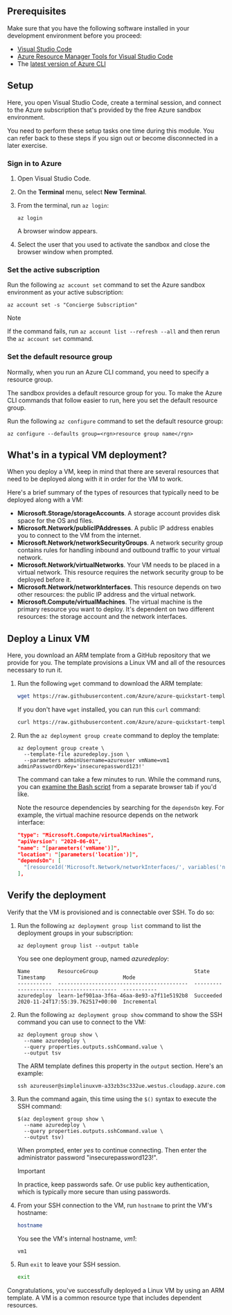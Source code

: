 ## Prerequisites

Make sure that you have the following software installed in your development environment before you proceed:

- [Visual Studio Code](https://code.visualstudio.com?azure-portal=true)
- [Azure Resource Manager Tools for Visual Studio Code](https://marketplace.visualstudio.com/items?itemName=msazurermtools.azurerm-vscode-tools?azure-portal=true)
- The [latest version of Azure CLI](https://docs.microsoft.com/cli/azure/install-azure-cli?view=azure-cli-latest&azure-portal=true)

## Setup

Here, you open Visual Studio Code, create a terminal session, and connect to the Azure subscription that's provided by the free Azure sandbox environment.

You need to perform these setup tasks one time during this module. You can refer back to these steps if you sign out or become disconnected in a later exercise.

### Sign in to Azure

1. Open Visual Studio Code.
1. On the **Terminal** menu, select **New Terminal**.
1. From the terminal, run `az login`:

    ```azurecli
    az login
    ```

    A browser window appears.

1. Select the user that you used to activate the sandbox and close the browser window when prompted.

### Set the active subscription

Run the following `az account set` command to set the Azure sandbox environment as your active subscription:

```azurecli
az account set -s "Concierge Subscription"
```

> [!NOTE]
> If the command fails, run `az account list --refresh --all` and then rerun the `az account set` command.

### Set the default resource group

Normally, when you run an Azure CLI command, you need to specify a resource group.

The sandbox provides a default resource group for you. To make the Azure CLI commands that follow easier to run, here you set the default resource group.

Run the following `az configure` command to set the default resource group:

```azurecli
az configure --defaults group=<rgn>resource group name</rgn>
```

## What's in a typical VM deployment?

When you deploy a VM, keep in mind that there are several resources that need to be deployed along with it in order for the VM to work.

Here's a brief summary of the types of resources that typically need to be deployed along with a VM:

- **Microsoft.Storage/storageAccounts**. A storage account provides disk space for the OS and files.
- **Microsoft.Network/publicIPAddresses**. A public IP address enables you to connect to the VM from the internet.
- **Microsoft.Network/networkSecurityGroups**. A network security group contains rules for handling inbound and outbound traffic to your virtual network.
- **Microsoft.Network/virtualNetworks**. Your VM needs to be placed in a virtual network. This resource requires the network security group to be deployed before it.
- **Microsoft.Network/networkInterfaces**. This resource depends on two other resources: the public IP address and the virtual network.
- **Microsoft.Compute/virtualMachines**. The virtual machine is the primary resource you want to deploy. It's dependent on two different resources: the storage account and the network interfaces.

## Deploy a Linux VM

Here, you download an ARM template from a GitHub repository that we provide for you. The template provisions a Linux VM and all of the resources necessary to run it.

1. Run the following `wget` command to download the ARM template:

    ```bash
    wget https://raw.githubusercontent.com/Azure/azure-quickstart-templates/master/101-vm-simple-linux/azuredeploy.json
    ```

    If you don't have `wget` installed, you can run this `curl` command:

    ```bash
    curl https://raw.githubusercontent.com/Azure/azure-quickstart-templates/master/101-vm-simple-linux/azuredeploy.json > azuredeploy.json
    ```

1. Run the `az deployment group create` command to deploy the template:

    ```azurecli
    az deployment group create \
      --template-file azuredeploy.json \
      --parameters adminUsername=azureuser vmName=vm1 adminPasswordOrKey='insecurepassword123!'
    ```

    The command can take a few minutes to run. While the command runs, you can [examine the Bash script](https://raw.githubusercontent.com/Azure/azure-quickstart-templates/master/101-vm-simple-linux/azuredeploy.json?azure-portal=true) from a separate browser tab if you'd like.

    Note the resource dependencies by searching for the `dependsOn` key. For example, the virtual machine resource depends on the network interface:

    ```json
    "type": "Microsoft.Compute/virtualMachines",
    "apiVersion": "2020-06-01",
    "name": "[parameters('vmName')]",
    "location": "[parameters('location')]",
    "dependsOn": [
      "[resourceId('Microsoft.Network/networkInterfaces/', variables('networkInterfaceName'))]"
    ],
    ```

## Verify the deployment

Verify that the VM is provisioned and is connectable over SSH. To do so:

1. Run the following `az deployment group list` command to list the deployment groups in your subscription:

    ```azurecli
    az deployment group list --output table
    ```

    You see one deployment group, named *azuredeploy*:

    ```output
    Name         ResourceGroup                               State      Timestamp                         Mode
    -----------  ------------------------------------------  ---------  --------------------------------  -----------
    azuredeploy  learn-1ef901aa-3f6a-46aa-8e93-a7f11e5192b8  Succeeded  2020-11-24T17:55:39.762517+00:00  Incremental
    ```

1. Run the following `az deployment group show` command to show the SSH command you can use to connect to the VM:

    ```azurecli
    az deployment group show \
      --name azuredeploy \
      --query properties.outputs.sshCommand.value \
      --output tsv
    ```

    The ARM template defines this property in the `output` section. Here's an example:

    ```output
    ssh azureuser@simplelinuxvm-a33zb3sc332ue.westus.cloudapp.azure.com
    ```

1. Run the command again, this time using the `$()` syntax to execute the SSH command:

    ```azurecli
    $(az deployment group show \
      --name azuredeploy \
      --query properties.outputs.sshCommand.value \
      --output tsv)
    ```

    When prompted, enter *yes* to continue connecting. Then enter the administrator password "insecurepassword123!".

    > [!IMPORTANT]
    > In practice, keep passwords safe. Or use public key authentication, which is typically more secure than using passwords.

1. From your SSH connection to the VM, run `hostname` to print the VM's hostname:

    ```bash
    hostname
    ```

    You see the VM's internal hostname, *vm1*:

    ```output
    vm1
    ```

1. Run `exit` to leave your SSH session.

    ```bash
    exit
    ```

Congratulations, you've successfully deployed a Linux VM by using an ARM template. A VM is a common resource type that includes dependent resources.
